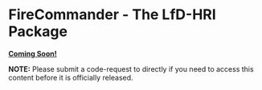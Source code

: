 # FireCommander - The LfD-HRI Package
**<u>Coming Soon!</u>** 

**NOTE:** Please submit a code-request to <eseraj3 at gatech dot edu> directly if you need to access this content before it is officially released.